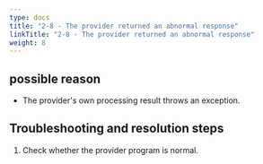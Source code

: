 ```yaml
---
type: docs
title: "2-8 - The provider returned an abnormal response"
linkTitle: "2-8 - The provider returned an abnormal response"
weight: 8
---
```


## possible reason

* The provider's own processing result throws an exception.

## Troubleshooting and resolution steps
1. Check whether the provider program is normal.



<p style="margin-top: 3rem;"> </p>